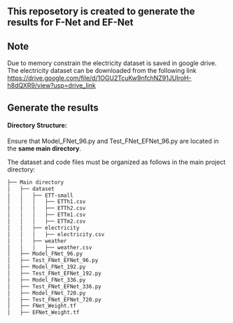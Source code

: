 ## This reposetory is created to generate the results for F-Net and EF-Net 

## Note
Due to memory constrain the electricity dataset is saved in google drive. The electricity dataset can be downloaded from the following link
https://drive.google.com/file/d/1OGU2TcuKw9nfchNZ91JUIroH-h8dQXR9/view?usp=drive_link


## Generate the results

#### Directory Structure:

Ensure that Model_FNet_96.py and Test_FNet_EFNet_96.py are located in the **same main directory**.

The dataset and code files must be organized as follows in the main project directory:


```bash
├── Main directory
│   ├── dataset
│   │   ├── ETT-small
│   │   │   ├── ETTh1.csv
│   │   │   ├── ETTh2.csv
│   │   │   ├── ETTm1.csv
│   │   │   ├── ETTm2.csv
│   │   ├── electricity
│   │   │   ├── electricity.csv
│   │   ├── weather
│   │   │   ├── weather.csv
│   ├── Model_FNet_96.py
│   ├── Test_FNet_EFNet_96.py
│   ├── Model_FNet_192.py
│   ├── Test_FNet_EFNet_192.py
│   ├── Model_FNet_336.py
│   ├── Test_FNet_EFNet_336.py
│   ├── Model_FNet_720.py
│   ├── Test_FNet_EFNet_720.py
│   ├── FNet_Weight.tf
│   ├── EFNet_Weight.tf
```


